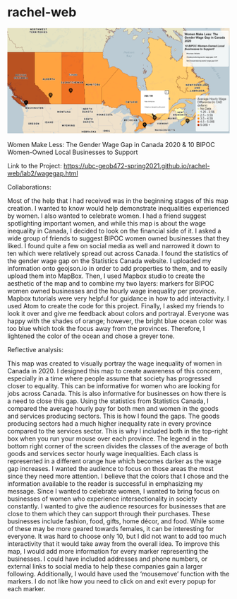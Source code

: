 # rachel-web

![](images/mapscreenshot.PNG)


Women Make Less: The Gender Wage Gap in Canada 2020
& 10 BIPOC Women-Owned Local Businesses to Support


Link to the Project: https://ubc-geob472-spring2021.github.io/rachel-web/lab2/wagegap.html

Collaborations:

Most of the help that I had received was in the beginning stages of this map creation. I wanted to know would help demonstrate inequalities experienced by women. I also wanted to celebrate women. I had a friend suggest spotlighting important women, and while this map is about the wage inequality in Canada, I decided to look on the financial side of it. I asked a wide group of friends to suggest BIPOC women owned businesses that they liked. I found quite a few on social media as well and narrowed it down to ten which were relatively spread out across Canada. I found the statistics of the gender wage gap on the Statistics Canada website. I uploaded my information onto geojson.io in order to add properties to them, and to easily upload them into MapBox. Then, I used Mapbox studio to create the aesthetic of the map and to combine my two layers: markers for BIPOC women owned businesses and the hourly wage inequality per province. Mapbox tutorials were very helpful for guidance in how to add interactivity. I used Atom to create the code for this project. Finally, I asked my friends to look it over and give me feedback about colors and portrayal. Everyone was happy with the shades of orange; however, the bright blue ocean color was too blue which took the focus away from the provinces. Therefore, I lightened the color of the ocean and chose a greyer tone. 

Reflective analysis: 

This map was created to visually portray the wage inequality of women in Canada in 2020. I designed this map to create awareness of this concern, especially in a time where people assume that society has progressed closer to equality. This can be informative for women who are looking for jobs across Canada. This is also informative for businesses on how there is a need to close this gap. Using the statistics from Statistics Canada, I compared the average hourly pay for both men and women in the goods and services producing sectors. This is how I found the gaps. The goods producing sectors had a much higher inequality rate in every province compared to the services sector. This is why I included both in the top-right box when you run your mouse over each province. The legend in the bottom right corner of the screen divides the classes of the average of both goods and services sector hourly wage inequalities. Each class is represented in a different orange hue which becomes darker as the wage gap increases. I wanted the audience to focus on those areas the most since they need more attention. I believe that the colors that I chose and the information available to the reader is successful in emphasizing my message. 
Since I wanted to celebrate women, I wanted to bring focus on businesses of women who experience intersectionality in society constantly. I wanted to give the audience resources for businesses that are close to them which they can support through their purchases. These businesses include fashion, food, gifts, home décor, and food. While some of these may be more geared towards females, it can be interesting for everyone. It was hard to choose only 10, but I did not want to add too much interactivity that it would take away from the overall idea. To improve this map, I would add more information for every marker representing the businesses. I could have included addresses and phone numbers, or external links to social media to help these companies gain a larger following. Additionally, I would have used the ‘mousemove’ function with the markers. I do not like how you need to click on and exit every popup for each marker. 



